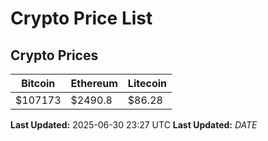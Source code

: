 # Crypto Price List

## Crypto Prices
| Bitcoin | Ethereum | Litecoin |
| ------- | -------- | -------- |
| $107173 | $2490.8 | $86.28 |
**Last Updated:** 2025-06-30 23:27 UTC
**Last Updated:** $DATE$
